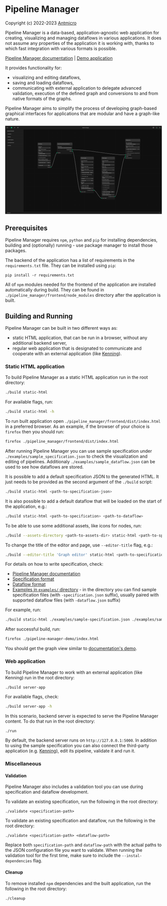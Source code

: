 # Pipeline Manager

Copyright (c) 2022-2023 [Antmicro](https://www.antmicro.com)

Pipeline Manager is a data-based, application-agnostic web application for creating, visualizing and managing dataflows in various applications.
It does not assume any properties of the application it is working with, thanks to which fast integration with various formats is possible.

[Pipeline Manager documentation](https://antmicro.github.io/kenning-pipeline-manager/) | [Demo application](https://antmicro.github.io/kenning-pipeline-manager/static-demo/sample)

It provides functionality for:

* visualizing and editing dataflows,
* saving and loading dataflows,
* communicating with external application to delegate advanced validation, execution of the defined graph and conversions to and from native formats of the graphs.

Pipeline Manager aims to simplify the process of developing graph-based graphical interfaces for applications that are modular and have a graph-like nature.

![Pipeline Manager](img/pipeline_manager_visualisation.png)

## Prerequisites

Pipeline Manager requires `npm`, `python` and `pip` for installing dependencies, building and (optionally) running - use package manager to install those packages.

The backend of the application has a list of requirements in the `requirements.txt` file.
They can be installed using `pip`:

```
pip install -r requirements.txt
```

All of `npm` modules needed for the frontend of the application are installed automatically during build.
They can be found in `./pipeline_manager/frontend/node_modules` directory after the application is built.

## Building and Running

Pipeline Manager can be built in two different ways as:

* static HTML application, that can be run in a browser, without any additional backend server,
* regular web application that is designated to communicate and cooperate with an external application (like [Kenning](https://github.com/antmicro/kenning)).

### Static HTML application

To build Pipeline Manager as a static HTML application run  in the root directory:

```bash
./build static-html
```

For available flags, run:

```bash
./build static-html -h
```

To run built application open `./pipeline_manager/frontend/dist/index.html` in a preferred browser.
As an example, if the browser of your choice is `firefox` then you should run:

```bash
firefox ./pipeline_manager/frontend/dist/index.html
```

After running Pipeline Manager you can use sample specification under `./examples/sample_specification.json` to check the visualization and editing of pipelines.
Additionaly `./examples/sample_dataflow.json` can be used to see how dataflows are stored.

It is possible to add a default specification JSON to the generated HTML.
It just needs to be provided as the second argument of the `./build` script:

```bash
./build static-html <path-to-specification-json>
```

It is also possible to add a default dataflow that will be loaded on the start of the application, e.g.:

```bash
./build static-html <path-to-specification> <path-to-dataflow>
```

To be able to use some additional assets, like icons for nodes, run:

```bash
./build --assets-directory <path-to-assets-dir> static-html <path-to-specification> <path-to-dataflow>
```

To change the title of the editor and page, use `--editor-title` flag, e.g.:

```bash
./build --editor-title 'Graph editor' static-html <path-to-specification> <path-to-dataflow>
```

For details on how to write specification, check:

* [Pipeline Manager documentation](https://antmicro.github.io/kenning-pipeline-manager)
* [Specification format](https://antmicro.github.io/kenning-pipeline-manager/specification-format.html)
* [Dataflow format](https://antmicro.github.io/kenning-pipeline-manager/dataflow-format.html)
* [Examples in `examples/` directory](https://github.com/antmicro/kenning-pipeline-manager/tree/main/examples) - in the directory you can find sample specification files (with `-specification.json` suffix), usually paired with supported dataflow files (with `-dataflow.json` suffix)

For example, run:

```bash
./build static-html ./examples/sample-specification.json ./examples/sample-dataflow.json --output-directory ./pipeline-manager-demo
```

After successful build, run:

```bash
firefox ./pipeline-manager-demo/index.html
```

You should get the graph view similar to [documentation's demo](https://antmicro.github.io/kenning-pipeline-manager/static-demo/sample).

### Web application

To build Pipeline Manager to work with an external application (like Kenning) run in the root directory:

```bash
./build server-app
```

For available flags, check:

```bash
./build server-app -h
```

In this scenario, backend server is expected to serve the Pipeline Manager content.
To do that run in the root directory:

```
./run
```

By default, the backend server runs on `http://127.0.0.1:5000`.
In addition to using the sample specification you can also connect the third-party application (e.g. [Kenning](https://github.com/antmicro/kenning)), edit its pipeline, validate it and run it.

### Miscellaneous

#### Validation

Pipeline Manager also includes a validation tool you can use during specification and dataflow development.

To validate an existing specification, run the following in the root directory:

```
./validate <specification-path>
```

To validate an existing specification and dataflow, run the following in the root directory:

```
./validate <specification-path> <dataflow-path>
```

Replace both `specification-path` and `dataflow-path` with the actual paths to the JSON configuration file you want to validate.
When running the validation tool for the first time, make sure to include the `--instal-dependencies` flag.

#### Cleanup

To remove installed `npm` dependencies and the built application, run the following in the root directory:

```
./cleanup
```
